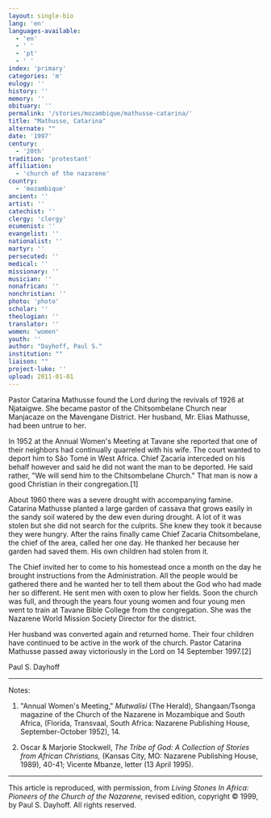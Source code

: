 ```yaml
---
layout: single-bio
lang: 'en'
languages-available:
  - 'en'
  - ' '
  - 'pt'
  - ' '
index: 'primary'
categories: 'm'
eulogy: ''
history: ''
memory: ''
obituary: ''
permalink: '/stories/mozambique/mathusse-catarina/'
title: "Mathusse, Catarina"
alternate: ""
date: '1997'
century:
  - '20th'
tradition: 'protestant'
affiliation:
  - 'church of the nazarene'
country:
  - 'mozambique'
ancient: ''
artist: ''
catechist: ''
clergy: 'clergy'
ecumenist: ''
evangelist: ''
nationalist: ''
martyr: ''
persecuted: ''
medical: ''
missionary: ''
musician: ''
nonafrican: ''
nonchristian: ''
photo: 'photo'
scholar: ''
theologian: ''
translator: ''
women: 'women'
youth: ''
author: "Dayhoff, Paul S."
institution: ""
liaison: ""
project-luke: ''
upload: 2011-01-01
---
```




Pastor Catarina Mathusse found the Lord during the revivals of 1926 at Njataigwe. She became pastor of the Chitsombelane Church near Manjacaze on the Mavengane District. Her husband, Mr. Elias Mathusse, had been untrue to her.

In 1952 at the Annual Women's Meeting at Tavane she reported that one of their neighbors had continually quarreled with his wife. The court wanted to deport him to São Tomé in West Africa. Chief Zacaria interceded on his behalf however and said he did not want the man to be deported. He said rather, "We will send him to the Chitsombelane Church." That man is now a good Christian in their congregation.[1]

About 1960 there was a severe drought with accompanying famine. Catarina Mathusse planted a large garden of cassava that grows easily in the sandy soil watered by the dew even during drought. A lot of it was stolen but she did not search for the culprits. She knew they took it because they were hungry. After the rains finally came Chief Zacaria Chitsombelane, the chief of the area, called her one day. He thanked her because her garden had saved them. His own children had stolen from it.

The Chief invited her to come to his homestead once a month on the day he brought instructions from the Administration. All the people would be gathered there and he wanted her to tell them about the God who had made her so different. He sent men with oxen to plow her fields. Soon the church was full, and through the years four young women and four young men went to train at Tavane Bible College from the congregation. She was the Nazarene World Mission Society Director for the district.

Her husband was converted again and returned home. Their four children have continued to be active in the work of the church. Pastor Catarina Mathusse passed away victoriously in the Lord on 14 September 1997.[2]

Paul S. Dayhoff

---
Notes:

1. "Annual Women's Meeting," *Mutwalisi* (The Herald), Shangaan/Tsonga magazine of the Church of the Nazarene in Mozambique and South Africa, (Florida, Transvaal, South Africa: Nazarene Publishing House, September-October 1952), 14.

2. Oscar & Marjorie Stockwell, *The Tribe of God: A Collection of Stories from African Christians,* (Kansas City, MO: Nazarene Publishing House, 1989), 40-41; Vicente Mbanze, letter (13 April 1995).

---

This article is reproduced, with permission, from *Living Stones In Africa: Pioneers of the Church of the Nazarene,* revised edition, copyright &copy; 1999, by Paul S. Dayhoff.  All rights reserved.
